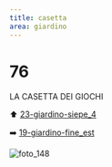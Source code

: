 ```yaml
---
title: casetta
area: giardino
---
```

# 76
LA CASETTA DEI GIOCHI

⬆️ [23-giardino-siepe_4](23-giardino-siepe_4.md)

➡️ [19-giardino-fine_est](19-giardino-fine_est.md)

![foto_148](_assets/preview_color/foto_148.jpg)